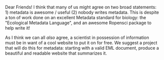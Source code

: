 Dear Friends! I think that many of us might agree on two broad statements: 1) metadata is awesome / useful (2) nobody writes metadata. This is despite a ton of work done on an excellent Metadata standard for biology: the "Ecological Metadata Language", and an awesome Ropensci package to help write it!

As I think we can all *also* agree, a scientist in possession of information must be in want of a cool website to put it on for free. We suggest a project that will do this for metadata: starting with a valid EML document, produce a beautiful and readable website that summarizes it. 